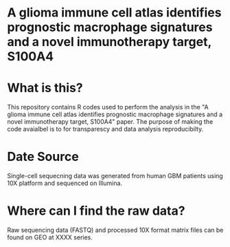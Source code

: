 # A glioma immune cell atlas identifies prognostic macrophage signatures and a novel immunotherapy target, S100A4


# What is this?
This repository contains R codes used to perform the analysis in the "A glioma immune cell atlas identifies prognostic macrophage signatures and a novel immunotherapy target, S100A4" paper. The purpose of making the code avaialbel is to for transparescy and data analysis reproducibilty.

# Date Source
Single-cell sequecning data was generated from human GBM patients using 10X platform and sequenced on Illumina.

# Where can I find the raw data?
Raw sequencing data (FASTQ) and processed 10X format matrix files can be found on GEO at XXXX series.

